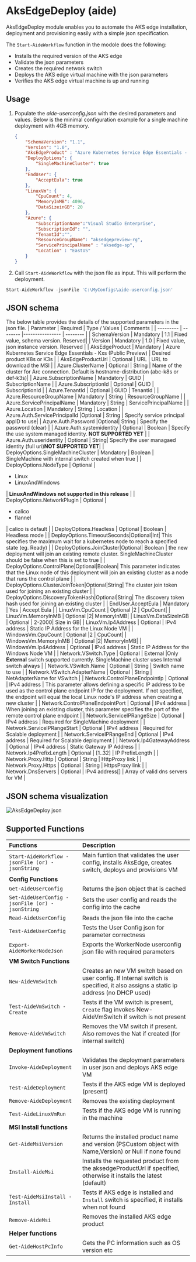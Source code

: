 # AksEdgeDeploy (aide)

AksEdgeDeploy module enables you to automate the AKS edge installation, deployment and provisioning easily with a simple json specification.

The `Start-AideWorkflow` function in the modole does the following:

- Installs the required version of the AKS edge
- Validate the json parameters
- Creates the required network switch
- Deploys the AKS edge virtual machine with the json parameters
- Verifies the AKS edge virtual machine is up and running

## Usage

1. Populate the *aide-userconfig.json* with the desired parameters and values. Below is the minimal configuration example for a single machine deployment with 4GB memory.

    ```json
    {
        "SchemaVersion": "1.1",
        "Version": "1.0",
        "AksEdgeProduct" : "Azure Kubernetes Service Edge Essentials - K8s (Public Preview)",
        "DeployOptions": {
            "SingleMachineCluster": true
        },
        "EndUser": {
            "AcceptEula": true
        },
        "LinuxVm": {
            "CpuCount": 4,
            "MemoryInMB": 4096,
            "DataSizeinGB": 20
        },
        "Azure": {
            "SubscriptionName":"Visual Studio Enterprise",
            "SubscriptionId": "",
            "TenantId":"",
            "ResourceGroupName": "aksedgepreview-rg",
            "ServicePrincipalName" : "aksedge-sp",
            "Location" : "EastUS"
        }
    }
    ```

2. Call `Start-AideWorkflow` with the json file as input. This will perform the deployment.

```powershell
Start-AideWorkflow -jsonFile 'C:\MyConfigs\aide-userconfig.json'
```

## JSON schema

The below table provides the details of the supported parameters in the json file.
| Parameter | Required | Type / Values | Comments |
| --------- | -------- |---------------- | -------- |
| SchemaVersion | Mandatory | 1.1 | Fixed value, schema version. Reserved|
| Version | Mandatory | 1.0 | Fixed value, json instance version. Reserved |
| AksEdgeProduct | Mandatory | Azure Kubernetes Service Edge Essentials - Kxs (Public Preview) | Desired product K8s or K3s |
| AksEdgeProductUrl | Optional | URL | URL to download the MSI |
| Azure.ClusterName | Optional | String | Name of the cluster for Arc connection. Default is hostname-distribution (abc-k8s or def-k3s)|
| Azure.SubscriptionName | Mandatory | GUID | SubscriptionName  |
| Azure.SubscriptionId | Optional | GUID | SubscriptionId  |
| Azure.TenantId | Optional | GUID | TenantId  |
| Azure.ResourceGroupName | Mandatory | String | ResourceGroupName  |
| Azure.ServicePrincipalName | Mandatory | String | ServicePrincipalName  |
| Azure.Location | Mandatory | String | Location  |
| Azure.Auth.ServicePrincipalId |Optional | String | Specify service principal appID to use|
| Azure.Auth.Password |Optional| String | Specify the password (clear) |
| Azure.Auth.systemidentity | Optional | Boolean | Specify the use system managed identity. **NOT SUPPORTED YET** |
| Azure.Auth.useridentity | Optional | String| Specify the user managaed identity (full uri)**NOT SUPPORTED YET**|
| DeployOptions.SingleMachineCluster | Mandatory | Boolean | SingleMachine with internal switch  created when true |
| DeployOptions.NodeType | Optional | <ul><li>Linux</li><li>LinuxAndWindows</li></ul> | **LinuxAndWindows not supported in this release** |
| DeployOptions.NetworkPlugin | Optional | <ul><li>calico</li><li>flannel</li></ul> | calico is default |
| DeployOptions.Headless | Optional | Boolean | Headless mode |
| DeployOptions.TimeoutSeconds|Optional|Int| This specifies the maximum wait for a kubernetes node to reach a specified state (eg. Ready) |
| DeployOptions.JoinCluster|Optional| Boolean | the new deployment will join an existing remote cluster. SingleMachineCluster should be false when this is set to true |
| DeployOptions.ControlPlane|Optional|Boolean| This parameter indicates that the Linux node of this deployment will join an existing cluster as a node
that runs the control plane |
| DeployOptions.ClusterJoinToken|Optional|String| The cluster join token used for joining an existing cluster |
| DeployOptions.DiscoveryTokenHash|Optional|String| The discovery token hash used for joining an existing cluster |
| EndUser.AcceptEula | Mandatory | Yes |  Accept Eula |
| LinuxVm.CpuCount | Optional |2 | CpuCount|
| LinuxVm.MemoryInMB | Optional |2| MemoryInMB|
| LinuxVm.DataSizeInGB | Optional | 2-2000| Size in GB|
| LinuxVm.Ip4Address | Optional | IPv4 address |  Static IP Address for the Linux Node VM |
| WindowsVm.CpuCount | Optional |2 | CpuCount|
| WindowsVm.MemoryInMB | Optional |2| MemoryInMB|
| WindowsVm.Ip4Address | Optional | IPv4 address |  Static IP Address for the Windows Node VM |
| Network.VSwitch.Type | Optional | External |Only **External** switch supported currently. SingleMachine cluster uses Internal switch always |
| Network.VSwitch.Name | Optional | String | Switch name to use |
| Network.VSwitch.AdapterName | Optional | String | NetAdapterName for VSwitch |
| Network.ControlPlaneEndpointIp | Optional | IPv4 address |  This parameter allows defining a specific IP address to be used as the control plane endpoint IP for the deployment. If not specified, the endpoint will equal the local Linux node's IP address when creating a new cluster |
| Network.ControlPlaneEndpointPort | Optional | IPv4 address |  When joining an existing cluster, this parameter specifies the port of the remote control plane endpoint |
| Network.ServiceIPRangeSize | Optional | IPv4 address |  Required for SingleMachine deployment |
| Network.ServiceIPRangeStart | Optional | IPv4 address |  Required for Scalable deployment |
| Network.ServiceIPRangeEnd | Optional | IPv4 address |  Required for Scalable deployment |
| Network.Ip4GatewayAddress | Optional | IPv4 address | Static Gateway IP Address |
| Network.Ip4PrefixLength | Optional | [1..32] | IP PrefixLength |
| Network.Proxy.Http | Optional | String | HttpProxy link |
| Network.Proxy.Https | Optional | String | HttpsProxy link |
| Network.DnsServers | Optional | IPv4 address[] | Array of valid dns servers for VM |

## JSON schema visualization

![AksEdgeDeploy json](AksEdgeDeploy.png)

## Supported Functions

| Functions |   Description |
|:------------ |:-----------|
|`Start-AideWorkflow -jsonFile (or) -jsonString`| Main funtion that validates the user config, installs AksEdge, creates switch, deploys and provisions VM |
| **Config Functions** |  |
|`Get-AideUserConfig`| Returns the json object that is cached |
|`Set-AideUserConfig -jsonFile (or) -jsonString`| Sets the user config and reads the config into the cache |
|`Read-AideUserConfig`| Reads the json file into the cache |
|`Test-AideUserConfig`| Tests the User Config json for parameter correctness |
|`Export-AideWorkerNodeJson` | Exports the WorkerNode userconfig json file with required parameters |
|**VM Switch Functions** ||
|`New-AideVmSwitch`| Creates an new VM switch based on user config. If Internal switch is specified, it also assigns a static ip address (no DHCP used) |
|`Test-AideVmSwitch -Create`| Tests if the VM switch is present, `Create` flag invokes New-AideVmSwitch if switch is not present |
|`Remove-AideVmSwitch`| Removes the VM switch if present. Also removes the Nat if created (for internal switch) |
|**Deployment functions**||
|`Invoke-AideDeployment`| Validates the deployment parameters in user json and deploys AKS edge VM|
|`Test-AideDeployment`| Tests if the AKS edge VM is deployed (present) |
|`Remove-AideDeployment`| Removes the existing deployment |
|`Test-AideLinuxVmRun`| Tests if the AKS edge VM is running in the machine |
|**MSI Install functions**||
|`Get-AideMsiVersion`| Returns the installed product name and version (PSCustom object with Name,Version) or Null if none found|
|`Install-AideMsi`| Installs the requested product from the aksedgeProductUrl if specified, otherwise it installs the latest (default)|
|`Test-AideMsiInstall -Install`| Tests if AKS edge is installed and `Install` switch is specified, it installs when not found|
|`Remove-AideMsi`| Removes the installed AKS edge product|
|**Helper functions**||
|`Get-AideHostPcInfo`| Gets the PC information such as OS version etc|
